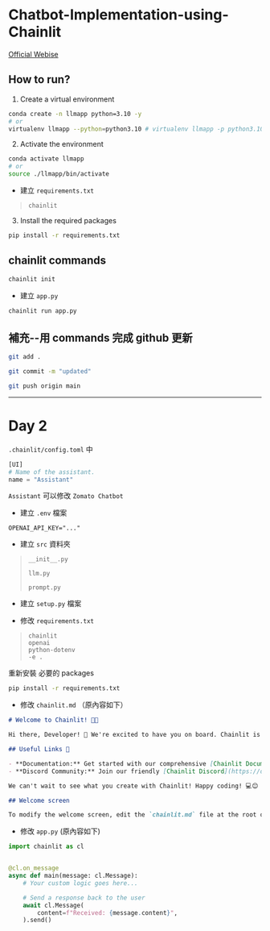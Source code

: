 # Chatbot-Implementation-using-Chainlit 
[Official Webise](https://docs.chainlit.io/get-started/overview)


## How to run?

1. Create a virtual environment

```bash
conda create -n llmapp python=3.10 -y
# or
virtualenv llmapp --python=python3.10 # virtualenv llmapp -p python3.10
```

2. Activate the environment

```bash
conda activate llmapp
# or
source ./llmapp/bin/activate
```

* 建立 `requirements.txt`
> ```
> chainlit
> ```

3. Install the required packages

```bash
pip install -r requirements.txt
```


## chainlit commands

```bash
chainlit init
```
* 建立 `app.py`

```bash
chainlit run app.py
```

## 補充--用 commands 完成 github 更新
```bash
git add .

git commit -m "updated"

git push origin main
```
---
# Day 2

`.chainlit/config.toml` 中

```python
[UI]
# Name of the assistant.
name = "Assistant"
```
`Assistant` 可以修改 `Zomato Chatbot`

* 建立 `.env` 檔案
```
OPENAI_API_KEY="..."
```

* 建立 `src` 資料夾
> `__init__.py`
>
> `llm.py`
>
> `prompt.py`

* 建立 `setup.py` 檔案

* 修改 `requirements.txt`
> ```
> chainlit
> openai
> python-dotenv
> -e .
> ```

重新安裝 必要的 packages
```bash
pip install -r requirements.txt
```

* 修改 `chainlit.md` （原內容如下）
```markdown
# Welcome to Chainlit! 🚀🤖

Hi there, Developer! 👋 We're excited to have you on board. Chainlit is a powerful tool designed to help you prototype, debug and share applications built on top of LLMs.

## Useful Links 🔗

- **Documentation:** Get started with our comprehensive [Chainlit Documentation](https://docs.chainlit.io) 📚
- **Discord Community:** Join our friendly [Chainlit Discord](https://discord.gg/k73SQ3FyUh) to ask questions, share your projects, and connect with other developers! 💬

We can't wait to see what you create with Chainlit! Happy coding! 💻😊

## Welcome screen

To modify the welcome screen, edit the `chainlit.md` file at the root of your project. If you do not want a welcome screen, just leave this file empty.
```

* 修改 `app.py` (原內容如下)
```python
import chainlit as cl


@cl.on_message
async def main(message: cl.Message):
    # Your custom logic goes here...

    # Send a response back to the user
    await cl.Message(
        content=f"Received: {message.content}",
    ).send()
```    
